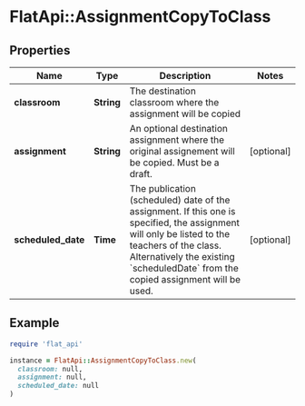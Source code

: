 # FlatApi::AssignmentCopyToClass

## Properties

| Name | Type | Description | Notes |
| ---- | ---- | ----------- | ----- |
| **classroom** | **String** | The destination classroom where the assignment will be copied |  |
| **assignment** | **String** | An optional destination assignment where the original assignement will be copied. Must be a draft. | [optional] |
| **scheduled_date** | **Time** | The publication (scheduled) date of the assignment. If this one is specified, the assignment will only be listed to the teachers of the class. Alternatively the existing &#x60;scheduledDate&#x60; from the copied assignment will be used.  | [optional] |

## Example

```ruby
require 'flat_api'

instance = FlatApi::AssignmentCopyToClass.new(
  classroom: null,
  assignment: null,
  scheduled_date: null
)
```


